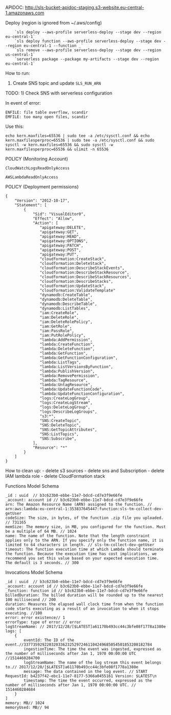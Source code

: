 APIDOC: http://sls-bucket-apidoc-staging.s3-website.eu-central-1.amazonaws.com

Deploy (region is ignored from ~/.aws/config)

        `sls deploy --aws-profile serverless-deploy --stage dev --region eu-central-1`
        `sls deploy function --aws-profile serverless-deploy --stage dev --region eu-central-1 --function _`
        `sls remove --aws-profile serverless-deploy --stage dev --region us-central-1`
        `serverless package --package my-artifacts --stage dev --region eu-central-1`
        
How to run:
 1) Create SNS topic and update `SLS_RUN_ARN`

TODO:
    1) Check SNS with serverless configuration
    
    
In event of error:

    ENFILE: file table overflow, scandir
    EMFILE: too many open files, scandir
    
Use this: 
    
    echo kern.maxfiles=65536 | sudo tee -a /etc/sysctl.conf && echo kern.maxfilesperproc=65536 | sudo tee -a /etc/sysctl.conf && sudo sysctl -w kern.maxfiles=65536 && sudo sysctl -w kern.maxfilesperproc=65536 && ulimit -n 65536
    
POLICY (Monitoring Account)

    CloudWatchLogsReadOnlyAccess
     
    AWSLambdaReadOnlyAccess
     
POLICY (Deployment permissions)

    {
        "Version": "2012-10-17",
        "Statement": [
            {
                "Sid": "VisualEditor0",
                "Effect": "Allow",
                "Action": [
                   "apigateway:DELETE",
                   "apigateway:GET",
                   "apigateway:HEAD",
                   "apigateway:OPTIONS",
                   "apigateway:PATCH",
                   "apigateway:POST",
                   "apigateway:PUT",
                   "cloudformation:CreateStack",
                   "cloudformation:DeleteStack",
                   "cloudformation:DescribeStackEvents",
                   "cloudformation:DescribeStackResource",
                   "cloudformation:DescribeStackResources",
                   "cloudformation:DescribeStacks",
                   "cloudformation:UpdateStack",
                   "cloudformation:ValidateTemplate"
                   "dynamodb:CreateTable",
                   "dynamodb:DeleteTable",
                   "dynamodb:DescribeTable",
                   "dynamodb:ListTables",
                   "iam:CreateRole",
                   "iam:DeleteRole",
                   "iam:DeleteRolePolicy",
                   "iam:GetRole",
                   "iam:PassRole",
                   "iam:PutRolePolicy",
                   "lambda:AddPermission",
                   "lambda:CreateFunction",
                   "lambda:DeleteFunction",
                   "lambda:GetFunction",
                   "lambda:GetFunctionConfiguration",
                   "lambda:ListTags",
                   "lambda:ListVersionsByFunction",
                   "lambda:PublishVersion",
                   "lambda:RemovePermission",
                   "lambda:TagResource",
                   "lambda:UntagResource",
                   "lambda:UpdateFunctionCode",
                   "lambda:UpdateFunctionConfiguration",
                   "logs:CreateLogGroup",
                   "logs:CreateLogStream",
                   "logs:DeleteLogGroup",
                   "logs:DescribeLogGroups",
                   "s3:*",
                   "SNS:CreateTopic",
                   "SNS:DeleteTopic",
                   "SNS:GetTopicAttributes",
                   "SNS:ListTopics",
                   "SNS:Subscribe",
                ],
                "Resource": "*"
            }
        ]
    }
    
How to clean up:
    - delete s3 sources
    - delete sns and Subscription
    - delete IAM lambda role
    - delete CloudFormation stack

Functions Model Schema

    _id : uuid  // b3c623b0-ebbe-11e7-bdcd-cd7e3f9e66fe
    _account: account id // b3c623b0-ebbe-11e7-bdcd-cd7e3f9e66fe
    arn: The Amazon Resource Name (ARN) assigned to the function. // arn:aws:lambda:eu-central-1:353837645447:function:sls-tm-collect-dev-getUser
    codeSize: The size, in bytes, of the function .zip file you uploaded. // 731165
    memSize: The memory size, in MB, you configured for the function. Must be a multiple of 64 MB. // 1024
    name: The name of the function. Note that the length constraint applies only to the ARN. If you specify only the function name, it is limited to 64 characters in length. // sls-tm-collect-dev-getUser
    timeout: The function execution time at which Lambda should terminate the function. Because the execution time has cost implications, we recommend you set this value based on your expected execution time. The default is 3 seconds. // 300
    
 Invocations Model Schema
    
    _id : uuid  // b3c623b0-ebbe-11e7-bdcd-cd7e3f9e66fe
    _account: account id // b3c623b0-ebbe-11e7-bdcd-cd7e3f9e66fe
    _function: function id // b3c623b0-ebbe-11e7-bdcd-cd7e3f9e66fe
    billedDuration: The billed duration will be rounded up to the nearest 100 millisecond // 200
    duration: Measures the elapsed wall clock time from when the function code starts executing as a result of an invocation to when it stops executing. //100
    error: error existence// 1
    errorType: type of error // error
    logStreamName: // 2017/12/28/[$LATEST]a61170b493cc44c3bfe08f1778a1380e
    logs: [
        {
            eventId: The ID of the event.//33773592922032033623252972461104249685054501853208182784
            ingestionTime: The time the event was ingested, expressed as the number of milliseconds after Jan 1, 1970 00:00:00 UTC //1514460284700
            logStreamName: The name of the log stream this event belongs to.// 2017/12/28/[$LATEST]a61170b493cc44c3bfe08f1778a1380e
            message: The data contained in the log event. // START RequestId: b4237f42-ebc1-11e7-8177-5366a0455161 Version: $LATEST\n
            timestamp: The time the event occurred, expressed as the number of milliseconds after Jan 1, 1970 00:00:00 UTC. // 1514460284684
        }
    ]
    memory: MB// 1024
    memoryUsed: MB// 94